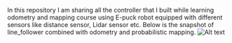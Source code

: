 In this repository I am sharing all the controller that I built while learning odometry and mapping course using E-puck robot equipped with different sensors like distance sensor, Lidar sensor etc.
Below is the snapshot of line_follower combined with odometry and probabilistic mapping.
![Alt text](https://imgur.com/a/UrBL3yt)
